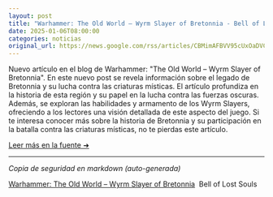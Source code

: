 ```yaml
---
layout: post
title: "Warhammer: The Old World – Wyrm Slayer of Bretonnia - Bell of Lost Souls"
date: 2025-01-06T08:00:00
categories: noticias
original_url: https://news.google.com/rss/articles/CBMimAFBVV95cUxOaDVCUl9pNHNRbElrblM3N0ZlVzdGSklqNHpVTnlQUGY1cl9seTY1UGFyM1Uzc1dQTllVdV9JVi16Z0JpWTFhOWl2SEJJbnZBXzZrdFlWOG1DaWtoVXpNd0VVbEs2M3FVVHdoS3g4LUVKeWd5QzJGWXFFb2NDWVcySGRsTlBtWUxfVVBDaTg4eWhJTlItSVBEOQ?oc=5
---
```


Nuevo artículo en el blog de Warhammer: "The Old World – Wyrm Slayer of Bretonnia". En este nuevo post se revela información sobre el legado de Bretonnia y su lucha contra las criaturas místicas. El artículo profundiza en la historia de esta región y su papel en la lucha contra las fuerzas oscuras. Además, se exploran las habilidades y armamento de los Wyrm Slayers, ofreciendo a los lectores una visión detallada de este aspecto del juego. Si te interesa conocer más sobre la historia de Bretonnia y su participación en la batalla contra las criaturas místicas, no te pierdas este artículo.

[Leer más en la fuente ➜](https://news.google.com/rss/articles/CBMimAFBVV95cUxOaDVCUl9pNHNRbElrblM3N0ZlVzdGSklqNHpVTnlQUGY1cl9seTY1UGFyM1Uzc1dQTllVdV9JVi16Z0JpWTFhOWl2SEJJbnZBXzZrdFlWOG1DaWtoVXpNd0VVbEs2M3FVVHdoS3g4LUVKeWd5QzJGWXFFb2NDWVcySGRsTlBtWUxfVVBDaTg4eWhJTlItSVBEOQ?oc=5)

---
*Copia de seguridad en markdown (auto-generada)*

[Warhammer: The Old World – Wyrm Slayer of Bretonnia](https://news.google.com/rss/articles/CBMimAFBVV95cUxOaDVCUl9pNHNRbElrblM3N0ZlVzdGSklqNHpVTnlQUGY1cl9seTY1UGFyM1Uzc1dQTllVdV9JVi16Z0JpWTFhOWl2SEJJbnZBXzZrdFlWOG1DaWtoVXpNd0VVbEs2M3FVVHdoS3g4LUVKeWd5QzJGWXFFb2NDWVcySGRsTlBtWUxfVVBDaTg4eWhJTlItSVBEOQ?oc=5)  Bell of Lost Souls
